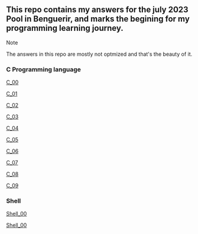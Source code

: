## This repo contains my answers for the july 2023 Pool in Benguerir, and marks the begining for my programming learning journey.

> [!NOTE]
> The answers in this repo are mostly not optmized and that's the beauty of it.

### C Programming language
[C_00](https://github.com/ZagreusIV/1337_Pool/tree/main/1337_Pool/C_00)

[C_01](https://github.com/ZagreusIV/1337_Pool/tree/main/1337_Pool/C_01)

[C_02](https://github.com/ZagreusIV/1337_Pool/tree/main/1337_Pool/C_02)

[C_03](https://github.com/ZagreusIV/1337_Pool/tree/main/1337_Pool/C_03)

[C_04](https://github.com/ZagreusIV/1337_Pool/tree/main/1337_Pool/C_04)

[C_05](https://github.com/ZagreusIV/1337_Pool/tree/main/1337_Pool/C_05)

[C_06](https://github.com/ZagreusIV/1337_Pool/tree/main/1337_Pool/C_06)

[C_07](https://github.com/ZagreusIV/1337_Pool/tree/main/1337_Pool/C_07)

[C_08](https://github.com/ZagreusIV/1337_Pool/tree/main/1337_Pool/C_08)

[C_09](https://github.com/ZagreusIV/1337_Pool/tree/main/1337_Pool/C_09)


### Shell
[Shell_00](https://github.com/ZagreusIV/1337_Pool/tree/main/1337_Pool/Shell_00)

[Shell_00](https://github.com/ZagreusIV/1337_Pool/tree/main/1337_Pool/Shell_01)
